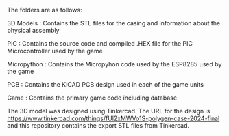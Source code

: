 
The folders are as follows:

3D Models : Contains the STL files for the casing and information about the physical assembly
  
PIC : Contains the source code and compiled .HEX file for the PIC Microcontroller used by the game

Micropython : Contains the Micropyhon code used by the ESP8285 used by the game

PCB : Contains the KiCAD PCB design used in each of the game units
  
Game : Contains the primary game code including database
  

The 3D model was designed using Tinkercad.  The URL for the design is https://www.tinkercad.com/things/fUl2xMWVo1S-polygen-case-2024-final and this repository contains the export STL files from Tinkercad.
